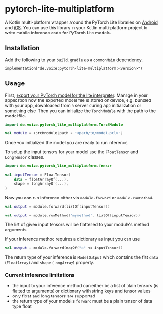 # pytorch-lite-multiplatform

A Kotlin multi-platform wrapper around the PyTorch Lite libraries on [Android](https://pytorch.org/mobile/android/) and [iOS](https://pytorch.org/mobile/ios/).
You can use this library in your Kotlin multi-platform project to write mobile inference code for PyTorch Lite models.

## Installation

Add the following to your `build.gradle` as a `commonMain` dependency.

```
implementation("de.voize:pytorch-lite-multiplatform:<version>")
```

## Usage

First, [export your PyTorch model for the lite interpreter](https://pytorch.org/tutorials/recipes/mobile_interpreter.html).
Manage in your application how the exported model file is stored on device, e.g. bundled with your app, downloaded from a server during app initialization or something else.
Then you can initialize the `TorchModule` with the path to the model file.

```kotlin
import de.voize.pytorch_lite_multiplatform.TorchModule

val module = TorchModule(path = "<path/to/model.ptl>")
```

Once you initialized the model you are ready to run inference.

To setup the input tensors for your model use the `FloatTensor` and `LongTensor` classes.

```kotlin
import de.voize.pytorch_lite_multiplatform.Tensor

val inputTensor = FloatTensor(
    data = floatArrayOf(...),
    shape = longArrayOf(...),
)
```

Now you can run inference either via `module.forward` or `module.runMethod`.

```kotlin
val output = module.forward(listOf(inputTensor))
```

```kotlin
val output = module.runMethod("mymethod", listOf(inputTensor))
```

The list of given input tensors will be flattened to your module's method arguments.

If your inference method requires a dictionary as input you can use

```kotlin
val output = module.forward(mapOf("x" to inputTensor))
```

The return type of your inference is `ModelOutput` which contains the flat `data` (`FloatArray`) and `shape` (`LongArray`) property.

### Current inference limitations

- the input to your inference method can either be a list of plain tensors (is flatted to arguments) or dictionary with string keys and tensor values
- only float and long tensors are supported
- the return type of your model's `forward` must be a plain tensor of data type float
